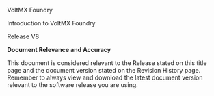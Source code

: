 ﻿

VoltMX Foundry

Introduction to VoltMX Foundry

Release V8

**Document Relevance and Accuracy**

This document is considered relevant to the Release stated on this title page and the document version stated on the Revision History page. Remember to always view and download the latest document version relevant to the software release you are using.
